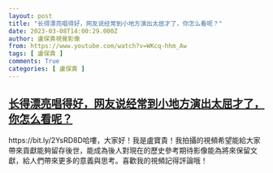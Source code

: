 ```yaml
---
layout: post
title: "长得漂亮唱得好，网友说经常到小地方演出太屈才了，你怎么看呢？"
date: 2023-03-08T14:00:29.000Z
author: 盧保貴視覺影像
from: https://www.youtube.com/watch?v=WKcq-hhm_Aw
tags: [ 盧保貴 ]
comments: True
categories: [ 盧保貴 ]
---
```

<!--1678284029000-->
[长得漂亮唱得好，网友说经常到小地方演出太屈才了，你怎么看呢？](https://www.youtube.com/watch?v=WKcq-hhm_Aw)
------

<div>
https://bit.ly/2YsRD8D哈嘍，大家好！我是盧寶貴！我拍攝的視頻希望能給大家帶來貢獻能夠留存後世，能成為後人對現在的歷史參考期待影像能為將來保留文獻，給人們帶來更多的意義與思考。喜歡我的視頻記得評論哦！
</div>
